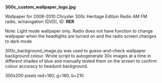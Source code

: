 **300c_custom_wallpaper_logo.jpg** 

Wallpaper for 2008-2010 Chrysler 300c Heritage Edition Radio AM FM radio, w/navigation (DVD), ID: **RER**

Note: Light mode wallpaper only. Radio does not have function to change wallpaper when the headlights are turned on and the radio screen changes to dark mode

300c_background_image.py was used to guess-and-check wallpaper background colour. Wrote script to autogenerate 30x images at a time in different shades of blue and manually tested them on the screen to confirm colour accuracy to headunit background. 

300x200 pixels
red=160, g=180, b=210
